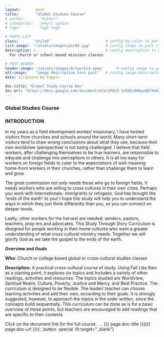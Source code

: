 ```yaml
---
layout:       post
title:        "Global Studies Course"
# author:       "Author"
# categories:   jekyll update
# tags:         tag1 tag2

# POSTS LIST
class:       "style5"                         # config bg-color to post list card (1..6)
list-image:  "/assets/images/pic05.jpg"       # config image to post list card (1..6)
description: >                                # config description to post list card
  For church or school-based missions classes

# POST HEADER
header-image: "/assets/images/Artwork13.jpeg"      # config image to post header
alt-image:    "image description test post"   # config image description to alt att.
data: scripture-by-toppic

doc-title: "Global Study Course Doc"
doc-url: "https://docs.google.com/document/d/e/2PACX-1vQ0Iu98ByuH67de8ZOOpRV87IPrXEN8_ZPqQUW2mnZ6asRfILTx_AqSPgfAVaqAdbItL4Wau86C65wi/pub"
---
```

### Global Studies Course


### INTRODUCTION
In my years as a field development worker/ missionary, I have hosted visitors from churches and schools around the world. Many short-term visitors tend to draw wrong conclusions about what they see, because their own worldview (perspective) is not being challenged. I believe that field workers, after challenging themselves to be true learners, are responsible to educate and challenge mis-perceptions in others. It is all too easy for workers on foreign fields to cater to the expectations of well-meaning home-front workers in their churches, rather than challenge them to learn and grow.

The great commission not only needs those who go to foreign fields. It needs workers who are willing to cross cultures in their own cities. Perhaps you work with Internationals- immigrants or refugees. God has brought the “ends of the earth” to you! I hope this study will help you to understand the ways in which they just think differently than you, so you can connect on deeper levels. 

Lastly, other workers for the harvest are needed; senders, pastors, teachers, pray-ers and advocates. This Study Through Story Curriculum is designed for people working in their home cultures who want a greater understanding of what cross cultural ministry needs. Together we will glorify God as we take the gospel to the ends of the earth.

**Overview and Goals**

**Who:** Church or college based global or cross-cultural studies classes

**Description:** A practical cross-cultural course of study. Using Fall Like Rain as a starting point, it explores six topics and Includes a variety of other readings, activities and resources. The topics studied are Worldview, Spiritual Realm, Culture, Poverty, Justice and Mercy, and Best Practice. The curriculum is designed to be flexible. The leader/ teacher can choose learning activities and add their own, according to their goals. It is strongly suggested, however, to approach the topics in the order written, since the concepts build sequentially. This curriculum can be done as is for a basic overview of these points, but teachers are encouraged to add readings that are specific to their contexts.

Click on the document link for the full course . . .
[{{ page.doc-title }}]({{ page.doc-url }}){: .button .special .fit target="_blank"}

